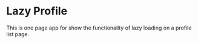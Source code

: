 # Lazy Profile
This is one page app for show the functionality of lazy loading on a profile list page.